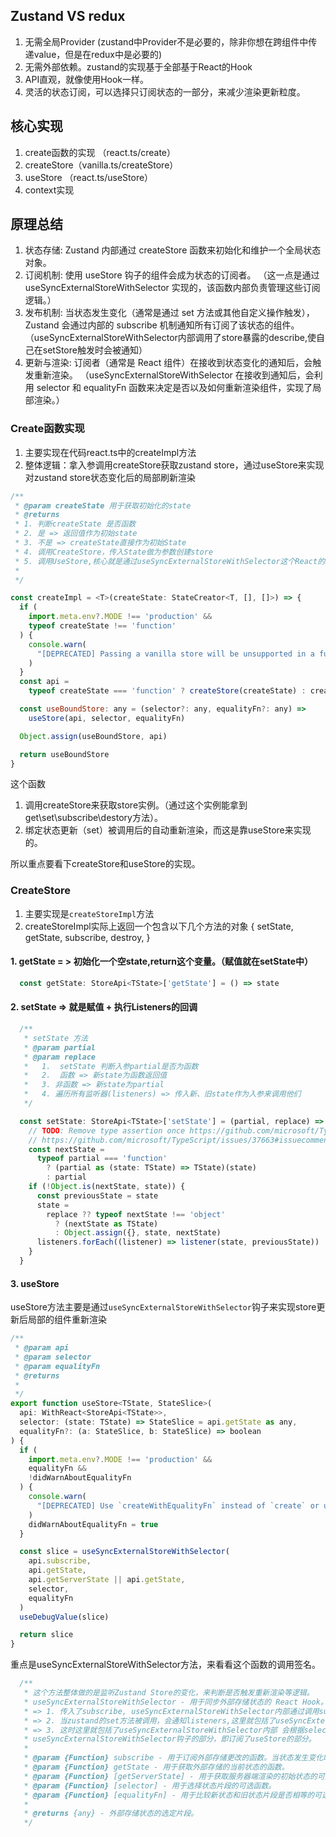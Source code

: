 
## Zustand VS redux

1. 无需全局Provider (zustand中Provider不是必要的，除非你想在跨组件中传递value，但是在redux中是必要的)
2. 无需外部依赖。zustand的实现基于全部基于React的Hook
3. API直观，就像使用Hook一样。
4. 灵活的状态订阅，可以选择只订阅状态的一部分，来减少渲染更新粒度。

## 核心实现

1. create函数的实现 （react.ts/create）
2. createStore（vanilla.ts/createStore）
3. useStore （react.ts/useStore）
4. context实现

## 原理总结

1. 状态存储: Zustand 内部通过 createStore 函数来初始化和维护一个全局状态对象。
2. 订阅机制: 使用 useStore 钩子的组件会成为状态的订阅者。
（这一点是通过 useSyncExternalStoreWithSelector 实现的，该函数内部负责管理这些订阅逻辑。）
3. 发布机制: 当状态发生变化（通常是通过 set 方法或其他自定义操作触发），Zustand 会通过内部的 subscribe 机制通知所有订阅了该状态的组件。
（useSyncExternalStoreWithSelector内部调用了store暴露的describe,使自己在setStore触发时会被通知）
4. 更新与渲染: 订阅者（通常是 React 组件）在接收到状态变化的通知后，会触发重新渲染。
（useSyncExternalStoreWithSelector 在接收到通知后，会利用 selector 和 equalityFn 函数来决定是否以及如何重新渲染组件，实现了局部渲染。）

### Create函数实现

1. 主要实现在代码react.ts中的createImpl方法 
2. 整体逻辑：拿入参调用createStore获取zustand store，通过useStore来实现对zustand store状态变化后的局部刷新渲染

```js
/**
 * @param createState 用于获取初始化的state
 * @returns
 * 1. 判断createState 是否函数
 * 2. 是 => 返回值作为初始state
 * 3. 不是 => createState直接作为初始State
 * 4. 调用CreateStore，传入State做为参数创建store
 * 5. 调用UseStore,核心就是通过useSyncExternalStoreWithSelector这个React的hook，来实现的对zustand状态变更后的局部刷新渲染
 *
 */

const createImpl = <T>(createState: StateCreator<T, [], []>) => {
  if (
    import.meta.env?.MODE !== 'production' &&
    typeof createState !== 'function'
  ) {
    console.warn(
      "[DEPRECATED] Passing a vanilla store will be unsupported in a future version. Instead use `import { useStore } from 'zustand'`."
    )
  }
  const api =
    typeof createState === 'function' ? createStore(createState) : createState

  const useBoundStore: any = (selector?: any, equalityFn?: any) =>
    useStore(api, selector, equalityFn)

  Object.assign(useBoundStore, api)

  return useBoundStore
}
```

这个函数
1. 调用createStore来获取store实例。（通过这个实例能拿到 get\set\subscribe\destory方法）。
2. 绑定状态更新（set）被调用后的自动重新渲染，而这是靠useStore来实现的。

所以重点要看下createStore和useStore的实现。

### CreateStore

1. 主要实现是`createStoreImpl`方法
2. createStoreImpl实际上返回一个包含以下几个方法的对象
{
    setState,
    getState,
    subscribe, 
    destroy,
}

#### 1. getState = > 初始化一个空state,return这个变量。（赋值就在setState中）
```js
  const getState: StoreApi<TState>['getState'] = () => state
```

#### 2. setState => 就是赋值 + 执行Listeners的回调
```js
  /**
   * setState 方法
   * @param partial 
   * @param replace 
   *   1.  setState 判断入参partial是否为函数
   *   2.  函数 => 新state为函数返回值
   *   3. 非函数 => 新state为partial
   *   4. 遍历所有监听器(listeners) => 传入新、旧state作为入参来调用他们
   */

  const setState: StoreApi<TState>['setState'] = (partial, replace) => {
    // TODO: Remove type assertion once https://github.com/microsoft/TypeScript/issues/37663 is resolved
    // https://github.com/microsoft/TypeScript/issues/37663#issuecomment-759728342
    const nextState =
      typeof partial === 'function'
        ? (partial as (state: TState) => TState)(state)
        : partial
    if (!Object.is(nextState, state)) {
      const previousState = state
      state =
        replace ?? typeof nextState !== 'object'
          ? (nextState as TState)
          : Object.assign({}, state, nextState)
      listeners.forEach((listener) => listener(state, previousState))
    }
  }

```

#### 3. useStore

useStore方法主要是通过`useSyncExternalStoreWithSelector`钩子来实现store更新后局部的组件重新渲染

```js
/**
 * @param api
 * @param selector
 * @param equalityFn
 * @returns
 * 
 */
export function useStore<TState, StateSlice>(
  api: WithReact<StoreApi<TState>>,
  selector: (state: TState) => StateSlice = api.getState as any,
  equalityFn?: (a: StateSlice, b: StateSlice) => boolean
) {
  if (
    import.meta.env?.MODE !== 'production' &&
    equalityFn &&
    !didWarnAboutEqualityFn
  ) {
    console.warn(
      "[DEPRECATED] Use `createWithEqualityFn` instead of `create` or use `useStoreWithEqualityFn` instead of `useStore`. They can be imported from 'zustand/traditional'. https://github.com/pmndrs/zustand/discussions/1937"
    )
    didWarnAboutEqualityFn = true
  }

  const slice = useSyncExternalStoreWithSelector(
    api.subscribe,
    api.getState,
    api.getServerState || api.getState,
    selector,
    equalityFn
  )
  useDebugValue(slice)

  return slice
}
```

重点是useSyncExternalStoreWithSelector方法，来看看这个函数的调用签名。

```js
  /**
   * 这个方法整体做的是监听Zustand Store的变化，来判断是否触发重新渲染等逻辑。
   * useSyncExternalStoreWithSelector - 用于同步外部存储状态的 React Hook。
   * => 1. 传入了subscribe, useSyncExternalStoreWithSelector内部通过调用subscribe添加对zustand状态的订阅
   * => 2. 当zustand的set方法被调用，会通知listeners,这里就包括了useSyncExternalStoreWithSelector内部。
   * => 3. 这时这里就包括了useSyncExternalStoreWithSelector内部 会根据selector、equalityFn来决定是否要重新传染。其触发的重新渲染的部分是订阅了
   * useSyncExternalStoreWithSelector钩子的部分，即订阅了useStore的部分。
   *
   * @param {Function} subscribe - 用于订阅外部存储更改的函数。当状态发生变化时，应触发其内部侦听器。
   * @param {Function} getState - 用于获取外部存储的当前状态的函数。
   * @param {Function} [getServerState] - 用于获取服务器端渲染的初始状态的可选函数。默认为 `getState`。
   * @param {Function} [selector] - 用于选择状态片段的可选函数。
   * @param {Function} [equalityFn] - 用于比较新状态和旧状态片段是否相等的可选函数。
   *
   * @returns {any} - 外部存储状态的选定片段。
   */

  ```